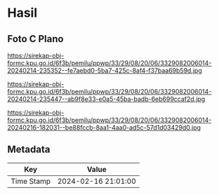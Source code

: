 # Hasil

## Foto C Plano

https://sirekap-obj-formc.kpu.go.id/6f3b/pemilu/ppwp/33/29/08/20/06/3329082006014-20240214-235352--fe7aebd0-5ba7-425c-8af4-f37baa69b59d.jpg

https://sirekap-obj-formc.kpu.go.id/6f3b/pemilu/ppwp/33/29/08/20/06/3329082006014-20240214-235447--ab9f8e33-e0a5-45ba-badb-6eb699ccaf2d.jpg

https://sirekap-obj-formc.kpu.go.id/6f3b/pemilu/ppwp/33/29/08/20/06/3329082006014-20240216-182031--be88fccb-8aa1-4aa0-ad5c-57d1d03429d0.jpg


## Metadata

| Key        | Value               |
| ---------- | ------------------- |
| Time Stamp | 2024-02-16 21:01:00 |



